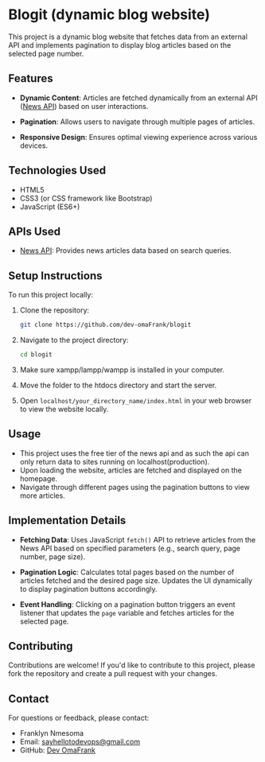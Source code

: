 # Blogit (dynamic blog website)

This project is a dynamic blog website that fetches data from an external API and implements pagination to display blog articles based on the selected page number.

## Features

- **Dynamic Content**: Articles are fetched dynamically from an external API ([News API](https://newsapi.org/)) based on user interactions.
  
- **Pagination**: Allows users to navigate through multiple pages of articles.
  
- **Responsive Design**: Ensures optimal viewing experience across various devices.

## Technologies Used

- HTML5
- CSS3 (or CSS framework like Bootstrap)
- JavaScript (ES6+)

## APIs Used

- [News API](https://newsapi.org/): Provides news articles data based on search queries.

## Setup Instructions

To run this project locally:

1. Clone the repository:

   ```bash
   git clone https://github.com/dev-omaFrank/blogit
   ```

2. Navigate to the project directory:

   ```bash
   cd blogit
   ```

3. Make sure xampp/lampp/wampp is installed in your computer.

4. Move the folder to the htdocs directory and start the server.

5. Open `localhost/your_directory_name/index.html` in your web browser to view the website locally.

## Usage
- This project uses the free tier of the news api and as such the api can only return data to sites running on localhost(production).
- Upon loading the website, articles are fetched and displayed on the homepage.
- Navigate through different pages using the pagination buttons to view more articles.

  
## Implementation Details

- **Fetching Data**: Uses JavaScript `fetch()` API to retrieve articles from the News API based on specified parameters (e.g., search query, page number, page size).
  
- **Pagination Logic**: Calculates total pages based on the number of articles fetched and the desired page size. Updates the UI dynamically to display pagination buttons accordingly.

- **Event Handling**: Clicking on a pagination button triggers an event listener that updates the `page` variable and fetches articles for the selected page.

## Contributing

Contributions are welcome! If you'd like to contribute to this project, please fork the repository and create a pull request with your changes.

## Contact

For questions or feedback, please contact:

- Franklyn Nmesoma
- Email: sayhellotodevops@gmail.com
- GitHub: [Dev OmaFrank](https://github.com/dev-omaFrank)
